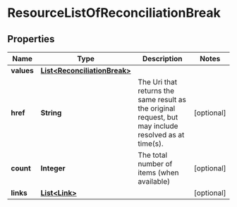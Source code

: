 
# ResourceListOfReconciliationBreak

## Properties
Name | Type | Description | Notes
------------ | ------------- | ------------- | -------------
**values** | [**List&lt;ReconciliationBreak&gt;**](ReconciliationBreak.md) |  | 
**href** | **String** | The Uri that returns the same result as the original request,  but may include resolved as at time(s). |  [optional]
**count** | **Integer** | The total number of items (when available) |  [optional]
**links** | [**List&lt;Link&gt;**](Link.md) |  |  [optional]




